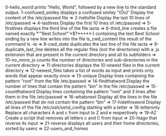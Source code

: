 0-hello_world prints “Hello, World”, followed by a new line to the standard output.
1-confused_smiley displays a confused smiley "(Ôo)'
Display the content of the /etc/passwd file => 2-hellofile
Display the last 10 lines of /etc/passwd => 4-lastlines
Display the first 10 lines of /etc/passwd => 5-firstlines
displays the third line of the file iacta => 6-third_line
creates a file named exactly \*\'"Best School"\'\*$\?\*\*\*\*\*:) containing the text Best School ending by a new line
writes into the file ls_cwd_content the result of the command ls -la => 8-cwd_state
duplicates the last line of the file iacta => 9-duplicate_last_line
deletes all the regular files (not the directories) with a .js extension that are present in the current directory and all its subfolders => 10-no_more_js
counts the number of directories and sub-directories in the current directory => 11-directories
displays the 10 newest files in the current directory => 12-newest_files
takes a list of words as input and prints only words that appear exactly once => 13-unique
Display lines containing the pattern “root” from the file /etc/passwd => 14-findthatword
Display the number of lines that contain the pattern “bin” in the file /etc/passwd => 15-countthatword
Display lines containing the pattern “root” and 3 lines after them in the file /etc/passwd => 16-whatsnext
Display all the lines in the file /etc/passwd that do not contain the pattern “bin” => 17-hidethisword
Display all lines of the file /etc/ssh/sshd_config starting with a letter => 18-letteronly
Replace all characters A and c from input to Z and e respectively => 19-AZ
Create a script that removes all letters c and C from input => 20-hiago
 that reverse its input => 21-reverse
displays all users and their home directories, sorted by users => 22-users_and_homes

